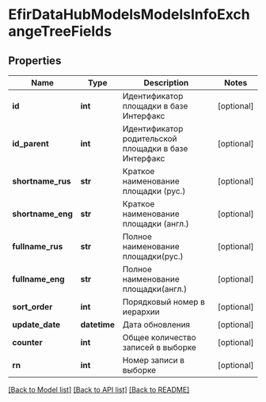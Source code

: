 # EfirDataHubModelsModelsInfoExchangeTreeFields

## Properties
Name | Type | Description | Notes
------------ | ------------- | ------------- | -------------
**id** | **int** | Идентификатор площадки в базе Интерфакс | [optional] 
**id_parent** | **int** | Идентификатор родительской площадки в базе Интерфакс | [optional] 
**shortname_rus** | **str** | Краткое наименование площадки (рус.) | [optional] 
**shortname_eng** | **str** | Краткое наименование площадки (англ.) | [optional] 
**fullname_rus** | **str** | Полное наименование площадки(рус.) | [optional] 
**fullname_eng** | **str** | Полное наименование площадки(англ.) | [optional] 
**sort_order** | **int** | Порядковый номер в иерархии | [optional] 
**update_date** | **datetime** | Дата обновления | [optional] 
**counter** | **int** | Общее количество записей в выборке | [optional] 
**rn** | **int** | Номер записи в выборке | [optional] 

[[Back to Model list]](../README.md#documentation-for-models) [[Back to API list]](../README.md#documentation-for-api-endpoints) [[Back to README]](../README.md)


